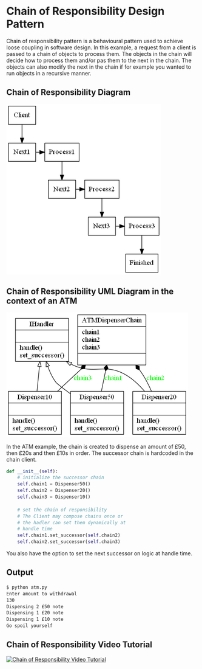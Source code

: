 # Chain of Responsibility Design Pattern

Chain of responsibility pattern is a behavioural pattern used to achieve loose coupling
in software design.
In this example, a request from a client is passed to a chain of objects to process them.
The objects in the chain will decide how to process them and/or pas them to the next in the chain.
The objects can also modify the next in the chain if for example you wanted to run objects in a recursive manner.


## Chain of Responsibility Diagram
![Chain of Responsibility UML Diagram](chain_of_responsibility.png)


## Chain of Responsibility UML Diagram in the context of an ATM
![Chain of Responsibility UML Diagram in the context of an ATM](atm.png)

In the ATM example, the chain is created to dispense an amount of £50, then £20s and then £10s in order.
The successor chain is hardcoded in the chain client. 

```python
def __init__(self):
    # initialize the successor chain
    self.chain1 = Dispenser50()
    self.chain2 = Dispenser20()
    self.chain3 = Dispenser10()

    # set the chain of responsibility
    # The Client may compose chains once or
    # the hadler can set them dynamically at
    # handle time
    self.chain1.set_successor(self.chain2)
    self.chain2.set_successor(self.chain3)

```
You also have the option to set the next successor on logic at handle time.

## Output
```bash
$ python atm.py
Enter amount to withdrawal
130
Dispensing 2 £50 note
Dispensing 1 £20 note
Dispensing 1 £10 note
Go spoil yourself
```

## Chain of Responsibility Video Tutorial
[![Chain of Responsibility Video Tutorial](https://img.youtube.com/vi/1z1Z79cOtCE/0.jpg)](https://youtu.be/1z1Z79cOtCE)

